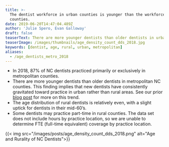 ```yaml
---
title: >-
  The dentist workforce in urban counties is younger than the workforce in rural
  counties.
date: 2019-06-20T14:47:04.489Z
author: 'Julie Spero, Evan Galloway'
draft: false
teaserText: There are more younger dentists than older dentists in urban NC counties.
teaserImage: /images/thumbnails/age_density_count_dds_2018.jpg
keywords: [dentist, age, rural, urban, metropolitan]
aliases:
  - /age_dentists_metro_2018
---
```



* In 2018, 87% of NC dentists practiced primarily or exclusively in metropolitan counties. 
* There are more younger dentists than older dentists in metropolitan NC counties.  This finding implies that new dentists have consistently gravitated toward practice in urban rather than rural areas.  See our prior [blog post](/dentistchangemap13_17/) for more on this trend.
* The age distribution of rural dentists is relatively even, with a slight uptick for dentists in their mid-60’s.  
* Some dentists may practice part-time in rural counties.  The data set does not include hours by practice location, so we are unable to determine FTE (full-time equivalent) coverage by practice location.  

{{< img src="/images/posts/age_density_count_dds_2018.png" alt="Age and Rurality of NC Dentists">}}



